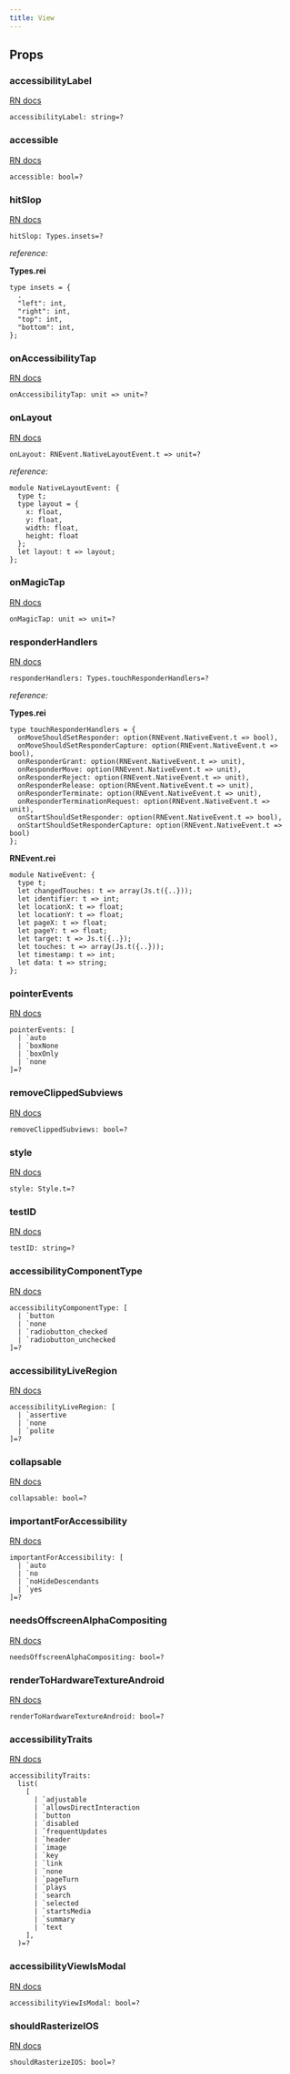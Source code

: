 ```yaml
---
title: View
---
```


## Props

### accessibilityLabel

[RN docs](https://facebook.github.io/react-native/docs/view.html#accessibilitylabel)

```reason
accessibilityLabel: string=?
```

### accessible

[RN docs](https://facebook.github.io/react-native/docs/view.html#accessible)

```reason
accessible: bool=?
```

### hitSlop

[RN docs](https://facebook.github.io/react-native/docs/view.html#hitslop)

```reason
hitSlop: Types.insets=?
```

_reference:_

**Types.rei**

```reason
type insets = {
  .
  "left": int,
  "right": int,
  "top": int,
  "bottom": int,
};
```

### onAccessibilityTap

[RN docs](https://facebook.github.io/react-native/docs/view.html#onaccessibilityTap)

```reason
onAccessibilityTap: unit => unit=?
```

### onLayout

[RN docs](https://facebook.github.io/react-native/docs/view.html#onlaout)

```reason
onLayout: RNEvent.NativeLayoutEvent.t => unit=?
```

_reference:_

```reason
module NativeLayoutEvent: {
  type t;
  type layout = {
    x: float,
    y: float,
    width: float,
    height: float
  };
  let layout: t => layout;
};
```

### onMagicTap

[RN docs](https://facebook.github.io/react-native/docs/view.html#onmagictap)

```reason
onMagicTap: unit => unit=?
```

### responderHandlers

[RN docs](https://facebook.github.io/react-native/docs/view.html#responderhandlers)

```reason
responderHandlers: Types.touchResponderHandlers=?
```

_reference:_

**Types.rei**

```reason
type touchResponderHandlers = {
  onMoveShouldSetResponder: option(RNEvent.NativeEvent.t => bool),
  onMoveShouldSetResponderCapture: option(RNEvent.NativeEvent.t => bool),
  onResponderGrant: option(RNEvent.NativeEvent.t => unit),
  onResponderMove: option(RNEvent.NativeEvent.t => unit),
  onResponderReject: option(RNEvent.NativeEvent.t => unit),
  onResponderRelease: option(RNEvent.NativeEvent.t => unit),
  onResponderTerminate: option(RNEvent.NativeEvent.t => unit),
  onResponderTerminationRequest: option(RNEvent.NativeEvent.t => unit),
  onStartShouldSetResponder: option(RNEvent.NativeEvent.t => bool),
  onStartShouldSetResponderCapture: option(RNEvent.NativeEvent.t => bool)
};
```

**RNEvent.rei**

```reason
module NativeEvent: {
  type t;
  let changedTouches: t => array(Js.t({..}));
  let identifier: t => int;
  let locationX: t => float;
  let locationY: t => float;
  let pageX: t => float;
  let pageY: t => float;
  let target: t => Js.t({..});
  let touches: t => array(Js.t({..}));
  let timestamp: t => int;
  let data: t => string;
};
```

### pointerEvents

[RN docs](https://facebook.github.io/react-native/docs/view.html#pointerevents)

```reason
pointerEvents: [
  | `auto
  | `boxNone
  | `boxOnly
  | `none
]=?
```

### removeClippedSubviews

[RN docs](https://facebook.github.io/react-native/docs/view.html#removeclippedsubviews)

```reason
removeClippedSubviews: bool=?
```

### style

[RN docs](https://facebook.github.io/react-native/docs/view.html#style)

```reason
style: Style.t=?
```

### testID

[RN docs](https://facebook.github.io/react-native/docs/view.html#testid)

```reason
testID: string=?
```

### accessibilityComponentType

[RN docs](https://facebook.github.io/react-native/docs/view.html#accessibilitycomponenttype)

```reason
accessibilityComponentType: [
  | `button
  | `none
  | `radiobutton_checked
  | `radiobutton_unchecked
]=?
```

### accessibilityLiveRegion

[RN docs](https://facebook.github.io/react-native/docs/view.html#accessibilityliveregion)

```reason
accessibilityLiveRegion: [
  | `assertive
  | `none
  | `polite
]=?
```

### collapsable

[RN docs](https://facebook.github.io/react-native/docs/view.html#collapsable)

```reason
collapsable: bool=?
```

### importantForAccessibility

[RN docs](https://facebook.github.io/react-native/docs/view.html#importantforaccessibility)

```reason
importantForAccessibility: [
  | `auto
  | `no
  | `noHideDescendants
  | `yes
]=?
```

### needsOffscreenAlphaCompositing

[RN docs](https://facebook.github.io/react-native/docs/view.html#needsoffscreenalphacompositing)

```reason
needsOffscreenAlphaCompositing: bool=?
```

### renderToHardwareTextureAndroid

[RN docs](https://facebook.github.io/react-native/docs/view.html#rendertohardwaretextureandroid)

```reason
renderToHardwareTextureAndroid: bool=?
```

### accessibilityTraits

[RN docs](https://facebook.github.io/react-native/docs/view.html#accessibilitytraits)

```reason
accessibilityTraits:
  list(
    [
      | `adjustable
      | `allowsDirectInteraction
      | `button
      | `disabled
      | `frequentUpdates
      | `header
      | `image
      | `key
      | `link
      | `none
      | `pageTurn
      | `plays
      | `search
      | `selected
      | `startsMedia
      | `summary
      | `text
    ],
  )=?
```

### accessibilityViewIsModal

[RN docs](https://facebook.github.io/react-native/docs/view.html#accessibilityviewismodal)

```reason
accessibilityViewIsModal: bool=?
```

### shouldRasterizeIOS

[RN docs](https://facebook.github.io/react-native/docs/view.html#shouldrasterizeios)

```reason
shouldRasterizeIOS: bool=?
```
